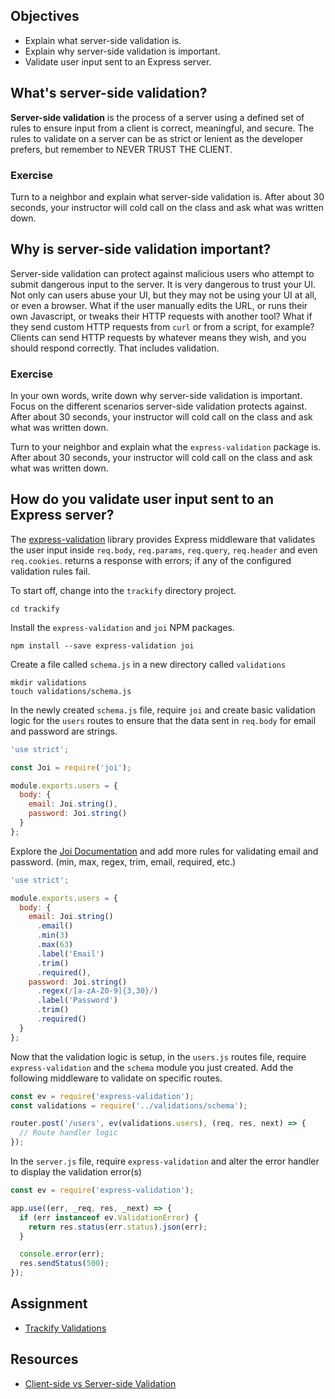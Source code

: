 ## Objectives

- Explain what server-side validation is.
- Explain why server-side validation is important.
- Validate user input sent to an Express server.

## What's server-side validation?

**Server-side validation** is the process of a server using a defined set of rules to ensure input from a client is correct, meaningful, and secure. The rules to validate on a server can be as strict or lenient as the developer prefers, but remember to NEVER TRUST THE CLIENT.

### Exercise

Turn to a neighbor and explain what server-side validation is. After about 30 seconds, your instructor will cold call on the class and ask what was written down.

## Why is server-side validation important?

Server-side validation can protect against malicious users who attempt to submit dangerous input to the server. It is very dangerous to trust your UI. Not only can users abuse your UI, but they may not be using your UI at all, or even a browser. What if the user manually edits the URL, or runs their own Javascript, or tweaks their HTTP requests with another tool? What if they send custom HTTP requests from `curl` or from a script, for example? Clients can send HTTP requests by whatever means they wish, and you should respond correctly. That includes validation.

### Exercise

In your own words, write down why server-side validation is important. Focus on the different scenarios server-side validation protects against. After about 30 seconds, your instructor will cold call on the class and ask what was written down.

Turn to your neighbor and explain what the `express-validation` package is. After about 30 seconds, your instructor will cold call on the class and ask what was written down.

## How do you validate user input sent to an Express server?

The [express-validation](https://github.com/andrewkeig/express-validation) library provides Express middleware that validates the user input inside `req.body`, `req.params`, `req.query`, `req.header` and even `req.cookies`. returns a response with errors; if any of the configured validation rules fail.

To start off, change into the `trackify` directory project.

```shell
cd trackify
```

Install the `express-validation` and `joi` NPM packages.

```shell
npm install --save express-validation joi
```

Create a file called `schema.js` in a new directory called `validations`

```Shell
mkdir validations
touch validations/schema.js
```

In the newly created `schema.js` file, require `joi` and create basic validation logic for the `users` routes to ensure that the data sent in `req.body` for email and password are strings.

```JavaScript
'use strict';

const Joi = require('joi');

module.exports.users = {
  body: {
    email: Joi.string(),
    password: Joi.string()
  }
};
```

Explore the [Joi Documentation](https://github.com/hapijs/joi/blob/v9.0.0-9/API.md#validatevalue-schema-options-callback) and add more rules for validating email and password. (min, max, regex, trim, email, required, etc.)

```JavaScript
'use strict';

module.exports.users = {
  body: {
    email: Joi.string()
      .email()
      .min(3)
      .max(63)
      .label('Email')
      .trim()
      .required(),
    password: Joi.string()
      .regex(/[a-zA-Z0-9]{3,30}/)
      .label('Password')
      .trim()
      .required()
  }
};
```

Now that the validation logic is setup, in the `users.js` routes file, require `express-validation` and the `schema` module you just created. Add the following middleware to validate on specific routes.

```JavaScript
const ev = require('express-validation');
const validations = require('../validations/schema');

router.post('/users', ev(validations.users), (req, res, next) => {
  // Route handler logic
});
```

In the `server.js` file, require `express-validation` and alter the error handler to display the validation error(s)

```JavaScript
const ev = require('express-validation');

app.use((err, _req, res, _next) => {
  if (err instanceof ev.ValidationError) {
    return res.status(err.status).json(err);
  }

  console.error(err);
  res.sendStatus(500);
});
```

## Assignment

- [Trackify Validations](https://github.com/ryansobol/trackify/blob/express_validations/1_User_Input_Validation.md)

## Resources

- [Client-side vs Server-side Validation](http://stackoverflow.com/questions/162159/javascript-client-side-vs-server-side-validation)
